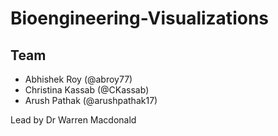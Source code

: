 # Bioengineering-Visualizations

## Team
* Abhishek Roy (@abroy77) 
* Christina Kassab (@CKassab)
* Arush Pathak (@arushpathak17)

Lead by Dr Warren Macdonald 
